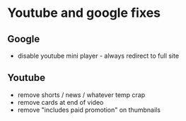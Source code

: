 # Youtube and google fixes


## Google

- disable youtube mini player - always redirect to full site


## Youtube

- remove shorts / news / whatever temp crap
- remove cards at end of video
- remove "includes paid promotion" on thumbnails
